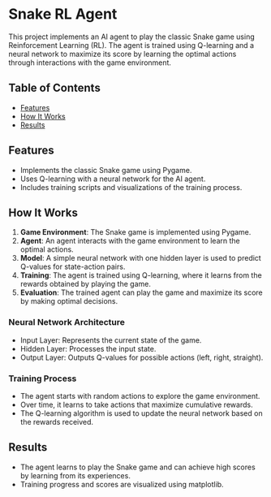 # Snake RL Agent

This project implements an AI agent to play the classic Snake game using Reinforcement Learning (RL). The agent is trained using Q-learning and a neural network to maximize its score by learning the optimal actions through interactions with the game environment.

## Table of Contents
- [Features](#features)
- [How It Works](#how-it-works)
- [Results](#results)

## Features
- Implements the classic Snake game using Pygame.
- Uses Q-learning with a neural network for the AI agent.
- Includes training scripts and visualizations of the training process.

## How It Works
1. **Game Environment**: The Snake game is implemented using Pygame.
2. **Agent**: An agent interacts with the game environment to learn the optimal actions.
3. **Model**: A simple neural network with one hidden layer is used to predict Q-values for state-action pairs.
4. **Training**: The agent is trained using Q-learning, where it learns from the rewards obtained by playing the game.
5. **Evaluation**: The trained agent can play the game and maximize its score by making optimal decisions.

### Neural Network Architecture
- Input Layer: Represents the current state of the game.
- Hidden Layer: Processes the input state.
- Output Layer: Outputs Q-values for possible actions (left, right, straight).

### Training Process
- The agent starts with random actions to explore the game environment.
- Over time, it learns to take actions that maximize cumulative rewards.
- The Q-learning algorithm is used to update the neural network based on the rewards received.

## Results
- The agent learns to play the Snake game and can achieve high scores by learning from its experiences.
- Training progress and scores are visualized using matplotlib.


